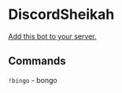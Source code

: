 # DiscordSheikah

[Add this bot to your server.](https://discordapp.com/oauth2/authorize?client_id=305764431961391115&scope=bot&permissions=0)

## Commands

`!bingo` - bongo



